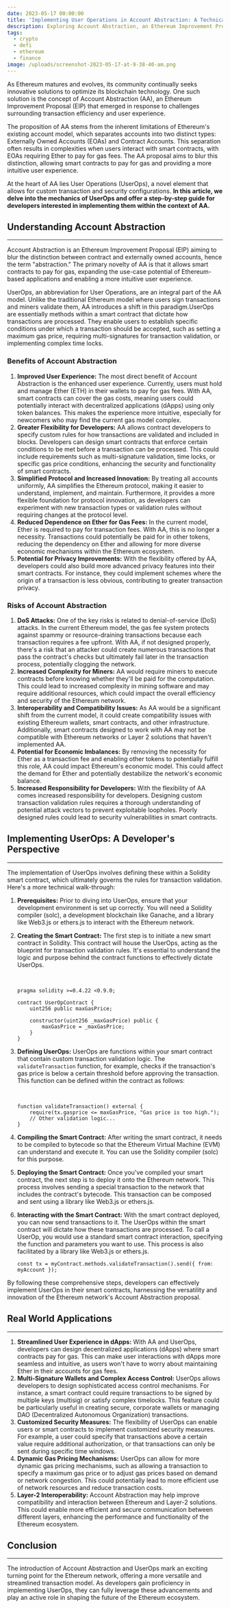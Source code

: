 ```yaml
---
date: 2023-05-17 00:00:00
title: 'Implementing User Operations in Account Abstraction: A Technical Deep Dive'
description: Exploring Account Abstraction, an Ethereum Improvement Proposal
tags:
  - crypto
  - defi
  - ethereum
  - finance
image: /uploads/screenshot-2023-05-17-at-9-38-40-am.png
---
```

As Ethereum matures and evolves, its community continually seeks innovative solutions to optimize its blockchain technology. One such solution is the concept of Account Abstraction (AA), an Ethereum Improvement Proposal (EIP) that emerged in response to challenges surrounding transaction efficiency and user experience.

The proposition of AA stems from the inherent limitations of Ethereum's existing account model, which separates accounts into two distinct types: Externally Owned Accounts (EOAs) and Contract Accounts. This separation often results in complexities when users interact with smart contracts, with EOAs requiring Ether to pay for gas fees. The AA proposal aims to blur this distinction, allowing smart contracts to pay for gas and providing a more intuitive user experience.

At the heart of AA lies User Operations (UserOps), a novel element that allows for custom transaction and security configurations. **In this article, we delve into the mechanics of UserOps and offer a step-by-step guide for developers interested in implementing them within the context of AA.**

## Understanding Account Abstraction

---

Account Abstraction is an Ethereum Improvement Proposal (EIP) aiming to blur the distinction between contract and externally owned accounts, hence the term "abstraction." The primary novelty of AA is that it allows smart contracts to pay for gas, expanding the use-case potential of Ethereum-based applications and enabling a more intuitive user experience.

UserOps, an abbreviation for User Operations, are an integral part of the AA model. Unlike the traditional Ethereum model where users sign transactions and miners validate them, AA introduces a shift in this paradigm.UserOps are essentially methods within a smart contract that dictate how transactions are processed. They enable users to establish specific conditions under which a transaction should be accepted, such as setting a maximum gas price, requiring multi-signatures for transaction validation, or implementing complex time locks.

### Benefits of Account Abstraction

1. **Improved User Experience:** The most direct benefit of Account Abstraction is the enhanced user experience. Currently, users must hold and manage Ether (ETH) in their wallets to pay for gas fees. With AA, smart contracts can cover the gas costs, meaning users could potentially interact with decentralized applications (dApps) using only token balances. This makes the experience more intuitive, especially for newcomers who may find the current gas model complex.
2. **Greater Flexibility for Developers:** AA allows contract developers to specify custom rules for how transactions are validated and included in blocks. Developers can design smart contracts that enforce certain conditions to be met before a transaction can be processed. This could include requirements such as multi-signature validation, time locks, or specific gas price conditions, enhancing the security and functionality of smart contracts.
3. **Simplified Protocol and Increased Innovation:** By treating all accounts uniformly, AA simplifies the Ethereum protocol, making it easier to understand, implement, and maintain. Furthermore, it provides a more flexible foundation for protocol innovation, as developers can experiment with new transaction types or validation rules without requiring changes at the protocol level.
4. **Reduced Dependence on Ether for Gas Fees:** In the current model, Ether is required to pay for transaction fees. With AA, this is no longer a necessity. Transactions could potentially be paid for in other tokens, reducing the dependency on Ether and allowing for more diverse economic mechanisms within the Ethereum ecosystem.
5. **Potential for Privacy Improvements:** With the flexibility offered by AA, developers could also build more advanced privacy features into their smart contracts. For instance, they could implement schemes where the origin of a transaction is less obvious, contributing to greater transaction privacy.

### Risks of Account Abstraction

1. **DoS Attacks:** One of the key risks is related to denial-of-service (DoS) attacks. In the current Ethereum model, the gas fee system protects against spammy or resource-draining transactions because each transaction requires a fee upfront. With AA, if not designed properly, there's a risk that an attacker could create numerous transactions that pass the contract's checks but ultimately fail later in the transaction process, potentially clogging the network.
2. **Increased Complexity for Miners:** AA would require miners to execute contracts before knowing whether they'll be paid for the computation. This could lead to increased complexity in mining software and may require additional resources, which could impact the overall efficiency and security of the Ethereum network.
3. **Interoperability and Compatibility Issues:** As AA would be a significant shift from the current model, it could create compatibility issues with existing Ethereum wallets, smart contracts, and other infrastructure. Additionally, smart contracts designed to work with AA may not be compatible with Ethereum networks or Layer 2 solutions that haven't implemented AA.
4. **Potential for Economic Imbalances:** By removing the necessity for Ether as a transaction fee and enabling other tokens to potentially fulfill this role, AA could impact Ethereum's economic model. This could affect the demand for Ether and potentially destabilize the network's economic balance.
5. **Increased Responsibility for Developers:** With the flexibility of AA comes increased responsibility for developers. Designing custom transaction validation rules requires a thorough understanding of potential attack vectors to prevent exploitable loopholes. Poorly designed rules could lead to security vulnerabilities in smart contracts.

## Implementing UserOps: A Developer's Perspective

---

The implementation of UserOps involves defining these within a Solidity smart contract, which ultimately governs the rules for transaction validation. Here's a more technical walk-through:

1. **Prerequisites:** Prior to diving into UserOps, ensure that your development environment is set up correctly. You will need a Solidity compiler (solc), a development blockchain like Ganache, and a library like Web3.js or ethers.js to interact with the Ethereum network.
2. **Creating the Smart Contract:** The first step is to initiate a new smart contract in Solidity. This contract will house the UserOps, acting as the blueprint for transaction validation rules. It's essential to understand the logic and purpose behind the contract functions to effectively dictate UserOps.

   <div><div> </div></div>

   ```
   pragma solidity >=0.4.22 <0.9.0;

   contract UserOpContract {
       uint256 public maxGasPrice;

       constructor(uint256 _maxGasPrice) public {
           maxGasPrice = _maxGasPrice;
       }
   }
   ```
3. **Defining UserOps:** UserOps are functions within your smart contract that contain custom transaction validation logic. The `validateTransaction` function, for example, checks if the transaction's gas price is below a certain threshold before approving the transaction. This function can be defined within the contract as follows:

   <div><div> </div></div>

   ```
   function validateTransaction() external {
       require(tx.gasprice <= maxGasPrice, "Gas price is too high.");
       // Other validation logic...
   }
   ```
4. **Compiling the Smart Contract:** After writing the smart contract, it needs to be compiled to bytecode so that the Ethereum Virtual Machine (EVM) can understand and execute it. You can use the Solidity compiler (solc) for this purpose.
5. **Deploying the Smart Contract:** Once you've compiled your smart contract, the next step is to deploy it onto the Ethereum network. This process involves sending a special transaction to the network that includes the contract's bytecode. This transaction can be composed and sent using a library like Web3.js or ethers.js.
6. **Interacting with the Smart Contract:** With the smart contract deployed, you can now send transactions to it. The UserOps within the smart contract will dictate how these transactions are processed. To call a UserOp, you would use a standard smart contract interaction, specifying the function and parameters you want to use. This process is also facilitated by a library like Web3.js or ethers.js.

   ```
   const tx = myContract.methods.validateTransaction().send({ from: myAccount });
   ```

By following these comprehensive steps, developers can effectively implement UserOps in their smart contracts, harnessing the versatility and innovation of the Ethereum network's Account Abstraction proposal.

## Real World Applications

---

1. **Streamlined User Experience in dApps:** With AA and UserOps, developers can design decentralized applications (dApps) where smart contracts pay for gas. This can make user interactions with dApps more seamless and intuitive, as users won't have to worry about maintaining Ether in their accounts for gas fees.
2. **Multi-Signature Wallets and Complex Access Control:** UserOps allows developers to design sophisticated access control mechanisms. For instance, a smart contract could require transactions to be signed by multiple keys (multisig) or satisfy complex timelocks. This feature could be particularly useful in creating secure, corporate wallets or managing DAO (Decentralized Autonomous Organization) transactions.
3. **Customized Security Measures:** The flexibility of UserOps can enable users or smart contracts to implement customized security measures. For example, a user could specify that transactions above a certain value require additional authorization, or that transactions can only be sent during specific time windows.
4. **Dynamic Gas Pricing Mechanisms:** UserOps can allow for more dynamic gas pricing mechanisms, such as allowing a transaction to specify a maximum gas price or to adjust gas prices based on demand or network congestion. This could potentially lead to more efficient use of network resources and reduce transaction costs.
5. **Layer-2 Interoperability:** Account Abstraction may help improve compatibility and interaction between Ethereum and Layer-2 solutions. This could enable more efficient and secure communication between different layers, enhancing the performance and functionality of the Ethereum ecosystem.

## Conclusion

---

The introduction of Account Abstraction and UserOps mark an exciting turning point for the Ethereum network, offering a more versatile and streamlined transaction model. As developers gain proficiency in implementing UserOps, they can fully leverage these advancements and play an active role in shaping the future of the Ethereum ecosystem.